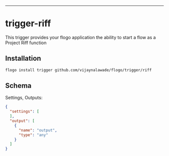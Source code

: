 
---
# trigger-riff
This trigger provides your flogo application the ability to start a flow as a Project Riff function

## Installation

```bash
flogo install trigger github.com/vijaynalawade/flogo/trigger/riff
```

## Schema
Settings, Outputs:

```json
{
  "settings": [
  ],
  "output": [
    {
      "name": "output",
      "type": "any"
    }
  ]
}
```
